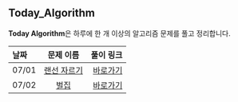 ## Today_Algorithm

**Today Algorithm**은 하루에 한 개 이상의 알고리즘 문제를 풀고 정리합니다.

| 날짜 | 문제 이름 | 풀이 링크 |
| :--- |   :---:   |  --------:|
| 07/01 | [랜선 자르기](https://www.acmicpc.net/problem/1654)  |  [바로가기](https://github.com/HongEunbeen/Today_Algorithm/tree/main/0701)  |
| 07/02 | [벌집](https://www.acmicpc.net/problem/2292)  |  [바로가기](https://github.com/HongEunbeen/Today_Algorithm/tree/main/0702)  |

